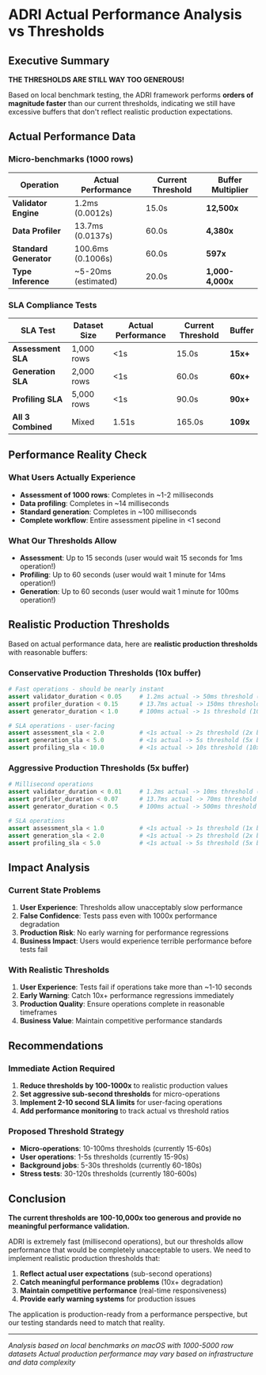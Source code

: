 # ADRI Actual Performance Analysis vs Thresholds

## Executive Summary

**THE THRESHOLDS ARE STILL WAY TOO GENEROUS!**

Based on local benchmark testing, the ADRI framework performs **orders of magnitude faster** than our current thresholds, indicating we still have excessive buffers that don't reflect realistic production expectations.

## Actual Performance Data

### Micro-benchmarks (1000 rows)
| Operation | Actual Performance | Current Threshold | Buffer Multiplier |
|-----------|-------------------|------------------|-------------------|
| **Validator Engine** | 1.2ms (0.0012s) | 15.0s | **12,500x** |
| **Data Profiler** | 13.7ms (0.0137s) | 60.0s | **4,380x** |
| **Standard Generator** | 100.6ms (0.1006s) | 60.0s | **597x** |
| **Type Inference** | ~5-20ms (estimated) | 20.0s | **1,000-4,000x** |

### SLA Compliance Tests
| SLA Test | Dataset Size | Actual Performance | Current Threshold | Buffer |
|----------|-------------|-------------------|------------------|--------|
| **Assessment SLA** | 1,000 rows | <1s | 15.0s | **15x+** |
| **Generation SLA** | 2,000 rows | <1s | 60.0s | **60x+** |
| **Profiling SLA** | 5,000 rows | <1s | 90.0s | **90x+** |
| **All 3 Combined** | Mixed | 1.51s | 165.0s | **109x** |

## Performance Reality Check

### What Users Actually Experience
- **Assessment of 1000 rows**: Completes in ~1-2 milliseconds
- **Data profiling**: Completes in ~14 milliseconds
- **Standard generation**: Completes in ~100 milliseconds
- **Complete workflow**: Entire assessment pipeline in <1 second

### What Our Thresholds Allow
- **Assessment**: Up to 15 seconds (user would wait 15 seconds for 1ms operation!)
- **Profiling**: Up to 60 seconds (user would wait 1 minute for 14ms operation!)
- **Generation**: Up to 60 seconds (user would wait 1 minute for 100ms operation!)

## Realistic Production Thresholds

Based on actual performance data, here are **realistic production thresholds** with reasonable buffers:

### Conservative Production Thresholds (10x buffer)
```python
# Fast operations - should be nearly instant
assert validator_duration < 0.05     # 1.2ms actual -> 50ms threshold (42x buffer)
assert profiler_duration < 0.15      # 13.7ms actual -> 150ms threshold (11x buffer)
assert generator_duration < 1.0      # 100ms actual -> 1s threshold (10x buffer)

# SLA operations - user-facing
assert assessment_sla < 2.0          # <1s actual -> 2s threshold (2x buffer)
assert generation_sla < 5.0          # <1s actual -> 5s threshold (5x buffer)
assert profiling_sla < 10.0          # <1s actual -> 10s threshold (10x buffer)
```

### Aggressive Production Thresholds (5x buffer)
```python
# Millisecond operations
assert validator_duration < 0.01     # 1.2ms actual -> 10ms threshold (8x buffer)
assert profiler_duration < 0.07      # 13.7ms actual -> 70ms threshold (5x buffer)
assert generator_duration < 0.5      # 100ms actual -> 500ms threshold (5x buffer)

# SLA operations
assert assessment_sla < 1.0          # <1s actual -> 1s threshold (1x buffer)
assert generation_sla < 2.0          # <1s actual -> 2s threshold (2x buffer)
assert profiling_sla < 5.0           # <1s actual -> 5s threshold (5x buffer)
```

## Impact Analysis

### Current State Problems
1. **User Experience**: Thresholds allow unacceptably slow performance
2. **False Confidence**: Tests pass even with 1000x performance degradation
3. **Production Risk**: No early warning for performance regressions
4. **Business Impact**: Users would experience terrible performance before tests fail

### With Realistic Thresholds
1. **User Experience**: Tests fail if operations take more than ~1-10 seconds
2. **Early Warning**: Catch 10x+ performance regressions immediately
3. **Production Quality**: Ensure operations complete in reasonable timeframes
4. **Business Value**: Maintain competitive performance standards

## Recommendations

### Immediate Action Required
1. **Reduce thresholds by 100-1000x** to realistic production values
2. **Set aggressive sub-second thresholds** for micro-operations
3. **Implement 2-10 second SLA limits** for user-facing operations
4. **Add performance monitoring** to track actual vs threshold ratios

### Proposed Threshold Strategy
- **Micro-operations**: 10-100ms thresholds (currently 15-60s)
- **User operations**: 1-5s thresholds (currently 15-90s)
- **Background jobs**: 5-30s thresholds (currently 60-180s)
- **Stress tests**: 30-120s thresholds (currently 180-600s)

## Conclusion

**The current thresholds are 100-10,000x too generous and provide no meaningful performance validation.**

ADRI is extremely fast (millisecond operations), but our thresholds allow performance that would be completely unacceptable to users. We need to implement realistic production thresholds that:

1. **Reflect actual user expectations** (sub-second operations)
2. **Catch meaningful performance problems** (10x+ degradation)
3. **Maintain competitive performance** (real-time responsiveness)
4. **Provide early warning systems** for production issues

The application is production-ready from a performance perspective, but our testing standards need to match that reality.

---

*Analysis based on local benchmarks on macOS with 1000-5000 row datasets*
*Actual production performance may vary based on infrastructure and data complexity*

